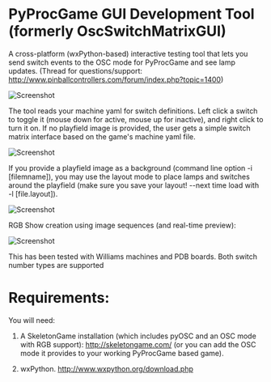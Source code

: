 PyProcGame GUI Development Tool (formerly OscSwitchMatrixGUI)
==================

A cross-platform (wxPython-based) interactive testing tool that lets you send switch events to the OSC mode for PyProcGame and see lamp updates.
(Thread for questions/support: http://www.pinballcontrollers.com/forum/index.php?topic=1400)

![Screenshot](http://skeletongame.com/wp-content/uploads/2017/12/gui-tool-buffy-example.png "Screenshot of the tool being used for Buffy testing with lamps and switches enabled")

The tool reads your machine yaml for switch definitions.  Left click a switch to toggle it 
(mouse down for active, mouse up for inactive), and right click to turn it on.  If no playfield image is provided, the user gets a simple switch matrix interface based on the game's machine yaml file.

![Screenshot](http://skeletongame.com/wp-content/uploads/2017/12/OSC_Gui_Preview.png "Screenshot of the tool running against my T2.yaml")

If you provide a playfield image as a background (command line option -i [filemname]), you may use the layout mode to place lamps and switches around the playfield (make sure you save your layout!  --next time load with -l [file.layout]).

![Screenshot](http://skeletongame.com/wp-content/uploads/2017/12/OSC_Gui_PlayfieldLayout.png "Screenshot of the tool running in graphical mode against my T2.yaml")

RGB Show creation using image sequences (and real-time preview):

![Screenshot](http://skeletongame.com/wp-content/uploads/2017/12/rgb_show_maker.png "RGB Show maker")

This has been tested with Williams machines and PDB boards.  Both switch number types are supported

# Requirements:
You will need:

1. A SkeletonGame installation (which includes pyOSC and an OSC mode with RGB support): http://skeletongame.com/ (or you can add the OSC mode it provides to your working PyProcGame based game).

2. wxPython.  http://www.wxpython.org/download.php

